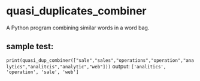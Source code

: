 # quasi_duplicates_combiner
A Python program combining similar words in a word bag. 

## sample test:
`print(quasi_dup_combiner(["sale","sales","operations","operation","analytics","analitcis","analytic","web"]))`
output:
`['analitics', 'operation', 'sale', 'web']`
